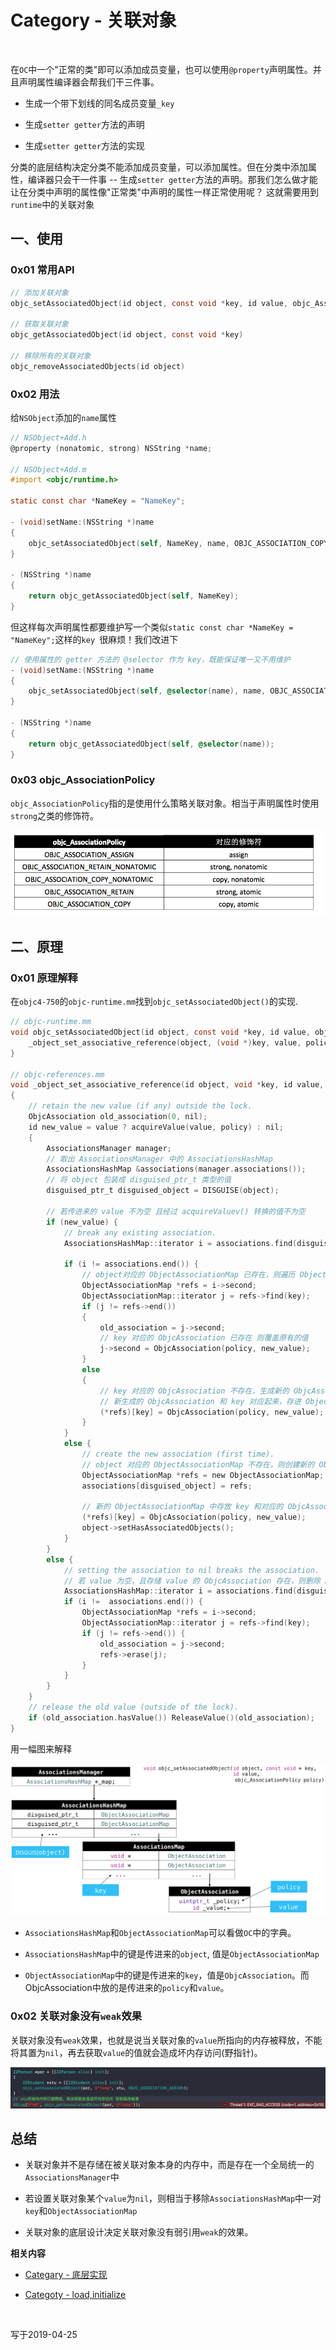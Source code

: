 # Category - 关联对象

<br>

在`OC`中一个"正常的类"即可以添加成员变量，也可以使用`@property`声明属性。并且声明属性编译器会帮我们干三件事。

- 生成一个带下划线的同名成员变量`_key`

- 生成`setter getter`方法的声明

- 生成`setter getter`方法的实现

分类的底层结构决定分类不能添加成员变量，可以添加属性。但在分类中添加属性，编译器只会干一件事 -- 生成`setter getter`方法的声明。那我们怎么做才能让在分类中声明的属性像"正常类"中声明的属性一样正常使用呢？ 这就需要用到`runtime`中的关联对象

## 一、使用

### 0x01 常用API

```Objective-C
// 添加关联对象
objc_setAssociatedObject(id object, const void *key, id value, objc_AssociationPolicy policy)

// 获取关联对象
objc_getAssociatedObject(id object, const void *key)

// 移除所有的关联对象
objc_removeAssociatedObjects(id object)
```

### 0x02 用法

给`NSObject`添加的`name`属性

```Objective-C
// NSObject+Add.h
@property (nonatomic, strong) NSString *name;

// NSObject+Add.m
#import <objc/runtime.h>

static const char *NameKey = "NameKey";

- (void)setName:(NSString *)name
{
    objc_setAssociatedObject(self, NameKey, name, OBJC_ASSOCIATION_COPY_NONATOMIC);
}

- (NSString *)name
{
    return objc_getAssociatedObject(self, NameKey);
}
```

但这样每次声明属性都要维护写一个类似`static const char *NameKey = "NameKey";`这样的`key `很麻烦！我们改进下

```Objective-C
// 使用属性的 getter 方法的 @selector 作为 key，既能保证唯一又不用维护
- (void)setName:(NSString *)name
{
    objc_setAssociatedObject(self, @selector(name), name, OBJC_ASSOCIATION_COPY_NONATOMIC);
}

- (NSString *)name
{
    return objc_getAssociatedObject(self, @selector(name));
}
```

### 0x03 objc_AssociationPolicy

`objc_AssociationPolicy`指的是使用什么策略关联对象。相当于声明属性时使用`strong`之类的修饰符。

![](../Images/iOS/Category/AssociationObject_image0301.png)

## 二、原理

### 0x01 原理解释

在`objc4-750`的`objc-runtime.mm`找到`objc_setAssociatedObject()`的实现.

```Objective-C
// objc-runtime.mm
void objc_setAssociatedObject(id object, const void *key, id value, objc_AssociationPolicy policy) {
    _object_set_associative_reference(object, (void *)key, value, policy);
}

// objc-references.mm
void _object_set_associative_reference(id object, void *key, id value, uintptr_t policy) 
{
    // retain the new value (if any) outside the lock.
    ObjcAssociation old_association(0, nil);
    id new_value = value ? acquireValue(value, policy) : nil;
    {
        AssociationsManager manager;
        // 取出 AssociationsManager 中的 AssociationsHashMap
        AssociationsHashMap &associations(manager.associations());
        // 将 object 包装成 disguised_ptr_t 类型的值
        disguised_ptr_t disguised_object = DISGUISE(object);
        
        // 若传进来的 value 不为空 且经过 acquireValuev() 转换的值不为空
        if (new_value) {
            // break any existing association.
            AssociationsHashMap::iterator i = associations.find(disguised_object);
            
            if (i != associations.end()) {
                // object对应的 ObjectAssociationMap 已存在，则遍历 ObjectAssociationMap 内部
                ObjectAssociationMap *refs = i->second;
                ObjectAssociationMap::iterator j = refs->find(key);
                if (j != refs->end()) 
                {
                    old_association = j->second;
                    // key 对应的 ObjcAssociation 已存在 则覆盖原有的值
                    j->second = ObjcAssociation(policy, new_value);
                } 
                else 
                {
                	// key 对应的 ObjcAssociation 不存在，生成新的 ObjcAssociation 将 alue 和 policy 存起来
                	// 新生成的 ObjcAssociation 和 key 对应起来，存进 ObjectAssociationMap中
                    (*refs)[key] = ObjcAssociation(policy, new_value);
                }
            } 
            else {
                // create the new association (first time).
                // object 对应的 ObjectAssociationMap 不存在，则创建新的 ObjectAssociationMap 并绑定上对应的 object
                ObjectAssociationMap *refs = new ObjectAssociationMap;
                associations[disguised_object] = refs;
                
                // 新的 ObjectAssociationMap 中存放 key 和对应的 ObjcAssociation(policy, new_value)
                (*refs)[key] = ObjcAssociation(policy, new_value);
                object->setHasAssociatedObjects();
            }
        }
        else {
            // setting the association to nil breaks the association.
            // 若 value 为空，且存储 value 的 ObjcAssociation 存在，则删除 AssociationsHashMap中的这对值
            AssociationsHashMap::iterator i = associations.find(disguised_object);
            if (i !=  associations.end()) {
                ObjectAssociationMap *refs = i->second;
                ObjectAssociationMap::iterator j = refs->find(key);
                if (j != refs->end()) {
                    old_association = j->second;
                    refs->erase(j);
                }
            }
        }
    }
    // release the old value (outside of the lock).
    if (old_association.hasValue()) ReleaseValue()(old_association);
}
```

用一幅图来解释

![](../Images/iOS/Category/AssociationObject_image0302.png)


- `AssociationsHashMap`和`ObjectAssociationMap`可以看做`OC`中的字典。

- `AssociationsHashMap`中的键是传进来的`object`, 值是`ObjectAssociationMap`

- `ObjectAssociationMap`中的键是传进来的`key`，值是`ObjcAssociation`。而ObjcAssociation中放的是传进来的`policy`和`value`。


### 0x02 关联对象没有`weak`效果

关联对象没有`weak`效果，也就是说当关联对象的`value`所指向的内存被释放，不能将其置为`nil`，再去获取`value`的值就会造成坏内存访问(野指针)。

![](../Images/iOS/Category/AssociationObject_image0303.png)

## 总结

- 关联对象并不是存储在被关联对象本身的内存中，而是存在一个全局统一的`AssociationsManager`中

- 若设置关联对象某个`value`为`nil`，则相当于移除`AssociationsHashMap`中一对`key`和`ObjectAssociationMap`

- 关联对象的底层设计决定关联对象没有弱引用`weak`的效果。


**相关内容**

- [Categary - 底层实现](https://github.com/zhaoName/Notes/blob/master/iOS/Category-imp.md)

- [Categoty - load,initialize](https://github.com/zhaoName/Notes/blob/master/iOS/Categoty-load-initialize.md)

<br>

写于2019-04-25

<br>